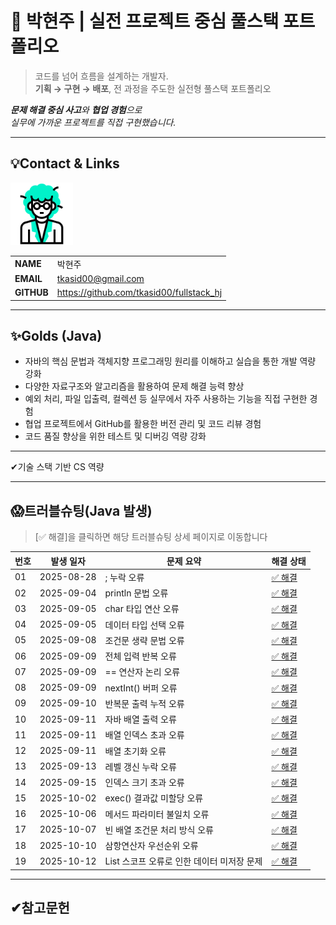 # 🚀 박현주 | 실전 프로젝트 중심 풀스택 포트폴리오

> 코드를 넘어 흐름을 설계하는 개발자.  
**기획 → 구현 → 배포**, 전 과정을 주도한 실전형 풀스택 포트폴리오

***문제 해결 중심 사고**와 **협업 경험**으로  
실무에 가까운 프로젝트를 직접 구현했습니다.*

---
<!-- 이름, 이메일, 깃허브 주소, 포트폴리오 2*4의 테이블 형식으로-->
## 💡Contact & Links
<img src="../track001_github/3319946_수정.gif" alt="프로필" width="100"/>

|||
|-|-|
|**NAME**|박현주|
|**EMAIL**|tkasid00@gmail.com|
|**GITHUB**|https://github.com/tkasid00/fullstack_hj|


---
## ✨Golds (Java)

- 자바의 핵심 문법과 객체지향 프로그래밍 원리를 이해하고 실습을 통한 개발 역량 강화
- 다양한 자료구조와 알고리즘을 활용하여 문제 해결 능력 향상
- 예외 처리, 파일 입출력, 컬렉션 등 실무에서 자주 사용하는 기능을 직접 구현한 경험
- 협업 프로젝트에서 GitHub를 활용한 버전 관리 및 코드 리뷰 경험
- 코드 품질 향상을 위한 테스트 및 디버깅 역량 강화


---
✔기술 스택 기반 CS 역량

---


## 😱트러블슈팅(Java 발생)

 > [✅ 해결]을 클릭하면 해당 트러블슈팅 상세 페이지로 이동합니다

| 번호 | 발생 일자 | 문제 요약 | 해결 상태 |
|------|-----------|------------|------------|
| 01 | 2025-08-28 | ; 누락 오류 | [✅ 해결](trouble.java.html#t01) |
| 02 | 2025-09-04 | println 문법 오류 | [✅ 해결](trouble.java.html#t02) |
| 03 | 2025-09-05 | char 타입 연산 오류 | [✅ 해결](trouble.java.html#t03) |
| 04 | 2025-09-05 | 데이터 타입 선택 오류 | [✅ 해결](trouble.java.html#t04) |
| 05 | 2025-09-08 | 조건문 생략 문법 오류 | [✅ 해결](trouble.java.html#t05) |
| 06 | 2025-09-09 | 전체 입력 반복 오류 | [✅ 해결](trouble.java.html#t06) |
| 07 | 2025-09-09 | == 연산자 논리 오류 | [✅ 해결](trouble.java.html#t07) |
| 08 | 2025-09-09 | nextInt() 버퍼 오류 | [✅ 해결](trouble.java.html#t08) |
| 09 | 2025-09-10 | 반복문 출력 누적 오류 | [✅ 해결](trouble.java.html#t09) |
| 10 | 2025-09-11 | 자바 배열 출력 오류 | [✅ 해결](trouble.java.html#t10) |
| 11 | 2025-09-11 | 배열 인덱스 초과 오류 | [✅ 해결](trouble.java.html#t11) |
| 12 | 2025-09-11 | 배열 초기화 오류 | [✅ 해결](trouble.java.html#t12) |
| 13 | 2025-09-13 | 레벨 갱신 누락 오류 | [✅ 해결](trouble.java.html#t13) |
| 14 | 2025-09-15 | 인덱스 크기 초과 오류 | [✅ 해결](trouble.java.html#t14) |
| 15 | 2025-10-02 | exec() 결과값 미할당 오류 | [✅ 해결](trouble.java.html#t15) |
| 16 | 2025-10-06 | 메서드 파라미터 불일치 오류 | [✅ 해결](trouble.java.html#t16) |
| 17 | 2025-10-07 | 빈 배열 조건문 처리 방식 오류 | [✅ 해결](trouble.java.html#t17) |
| 18 | 2025-10-10 | 삼항연산자 우선순위 오류 | [✅ 해결](trouble.java.html#t18) |
| 19 | 2025-10-12 | List 스코프 오류로 인한 데이터 미저장 문제 | [✅ 해결](trouble.java.html#t19) |


---

## ✔참고문헌
